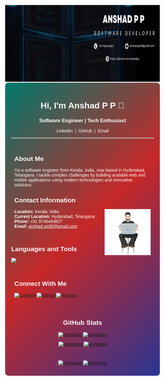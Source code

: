 <!-- Banner Image -->
<img src="banner.png" alt="Banner" height ="250" width="100%">

<!-- Main Container -->
<div style="background: linear-gradient(135deg, #00796B, #C62828, #283593); padding: 20px; border-radius: 10px; color: #ffffff; font-family: Arial, sans-serif;">

  <!-- Header Section -->
  <h1 align="center">Hi, I'm Anshad P P 👋</h1>
  <h3 align="center">Software Engineer | Tech Enthusiast</h3>
  
  <!-- Social Links -->
  <p align="center" style="margin-top: 0.5rem;">
    <a href="https://in.linkedin.com/in/anshad-p-p" style="color:#ffffff; text-decoration:none;">LinkedIn</a> &nbsp;|&nbsp;
    <a href="https://github.com/anshadpp" style="color:#ffffff; text-decoration:none;">GitHub</a> &nbsp;|&nbsp;
    <a href="mailto:anshad.pp36@gmail.com" style="color:#ffffff; text-decoration:none;">Email</a>
  </p>
  
  <hr style="border: 1px solid #ffffff;">
  <!-- About Me & Contact Info -->
  <div style="text-align: left; padding: 10px;">
    <h2>About Me</h2>
    <p>
     I’m a software engineer from Kerala, India, now based in Hyderabad, Telangana. I tackle complex challenges by building scalable web and mobile applications using modern technologies and innovative solutions.
    </p>
    <h2>Contact Information</h2>
  <img align="right" src="man-1835.gif" alt="Developer GIF" width="150">
    <ul style="list-style-type: none; padding-left: 0;">
      <li><strong>Location:</strong> Kerala, India</li>
      <li><strong>Current Location:</strong> Hyderabad, Telangana</li>
      <li><strong>Phone:</strong> +91 9746449827</li>
      <li><strong>Email:</strong> <a href="mailto:anshad.pp36@gmail.com" style="color: #ffffff;">anshad.pp36@gmail.com</a></li>
    </ul>
  </div>

<h2>Languages and Tools</h2> 
<p align="left">
<img width="280px"  src="https://skillicons.dev/icons?i=java,dart,flutter,mysql,html,css,javascript,react,git,mongodb,python,aws,eclipse,firebase,github,spring,sqlite&perline=9"  />
</p>

  <div style="text-align: left; padding: 10px;">
    <h2>Connect With Me</h2>
    <p>
      <a href="https://in.linkedin.com/in/anshad-p-p"><img src="https://img.shields.io/badge/LinkedIn-anshad--p--p-blue?style=flat&logo=linkedin&logoColor=white" alt="LinkedIn"></a>
      <a href="https://github.com/anshadpp"><img src="https://img.shields.io/badge/GitHub-anshadpp-red?style=flat&logo=github&logoColor=white" alt="GitHub"></a>
      <a href="https://drive.google.com/file/d/1dxC1kzfr9dc4AXD9Jy1qV5VgxwawULiz/view?usp=drive_link"><img src="https://img.shields.io/badge/Resume-View-blue?style=flat" alt="Resume"></a>
    </p>
  </div>

<br>

<!-- GitHub Stats Section -->
<div align="center">
  <h2>GitHub Stats</h2>
   <p><a href="https://github.com/anshadpp#gh-dark-mode-only" target="_blank"><img align="center" src="https://github-readme-stats.vercel.app/api/top-langs/?username=anshadpp&langs_count=6&show_icon=true&layout=compact&theme=nightowl#gh-dark-mode-only" alt="anshadpp" /></a>
  <a href="https://github.com/anshadpp#gh-light-mode-only" target="_blank"><img align="center" src="https://github-readme-stats.vercel.app/api/top-langs/?username=anshadpp&langs_count=6&show_icon=true&layout=compact&theme=vue#gh-light-mode-only" alt="anshadpp" /></a>
</p>
 <p>&nbsp;<a href="https://github.com/anshadpp#gh-dark-mode-only" target="_blank"><img align="center" src="https://github-readme-stats.vercel.app/api?username=anshadpp&count_private=true&show_icons=true&theme=nightowl#gh-dark-mode-only" alt="anshadpp" /></a>
<a href="https://github.com/anshadpp#gh-light-mode-only" target="_blank"><img align="center" src="https://github-readme-stats.vercel.app/api?username=anshadpp&count_private=true&show_icons=true&theme=vue#gh-light-mode-only" alt="anshadpp" /></a>
</p> 
<br>

<p><a href="https://github.com/anshadpp#gh-dark-mode-only" target="_blank"><img align="center" src="https://streak-stats.demolab.com?user=anshadpp&theme=nightowl#gh-dark-mode-only" alt="anshadpp"/></a>
<a href="https://github.com/anshadpp#gh-light-mode-only" target="_blank"><img align="center" src="https://streak-stats.demolab.com?user=anshadpp&theme=vue#gh-light-mode-only" alt="anshadpp"/></a></p>
</div>

